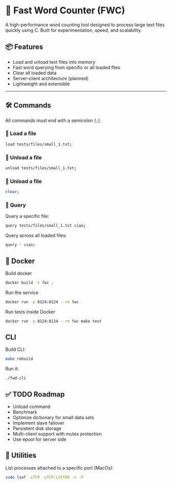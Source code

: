 

# 🚀 Fast Word Counter (FWC)

A high-performance word counting tool designed to process large text files quickly using C. Built for experimentation, speed, and scalability.

## 📦 Features

- Load and unload text files into memory  
- Fast word querying from specific or all loaded files  
- Clear all loaded data  
- Server-client architecture (planned)  
- Lightweight and extensible  

---

## 🛠️ Commands

All commands must end with a semicolon (`;`).


### 🔹 Load a file
```bash
load tests/files/small_1.txt;
```

### 🔹 Unload a file
```bash
unload tests/files/small_1.txt;
```

### 🔹 Unload a file
```bash
clear;
```

### 🔹 Query

Query a specific file:
```bash
query tests/files/small_1.txt ciao;
```

Query across all loaded files:
```bash
query * ciao;
```

## 🐳 Docker
Build docker
```bash
docker build -t fwc .
```

Run the service
```bash
docker run -p 8124:8124 --rm fwc
```

Run tests inside Docker
```bash
docker run -p 8124:8124 --rm fwc make test
```

## CLI
Build CLI:
```bash
make rebuild
```

Run it:
```bash
./fwd-cli
```


## ✅ TODO Roadmap
 - Unload command
 - Benchmark
 - Optimize dictionary for small data sets
 - Implement slave failover
 - Persistent disk storage
 - Multi-client support with mutex protection
 - Use epool for server side

## 🧰 Utilities

List processes attached to a specific port (MacOs):
```bash
sudo lsof -iTCP -sTCP:LISTEN -n -P
```
